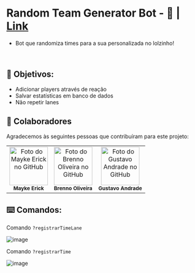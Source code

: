 # Random Team Generator Bot - 🤖 | [Link](https://discord.com/oauth2/authorize?client_id=975947072488484926&scope=bot&permissions=274877991936)
* Bot que randomiza times para a sua personalizada no lolzinho!

<br>

<h2> 🎯 Objetivos: </h2>

* Adicionar players através de reação
* Salvar estatísticas em banco de dados
* Não repetir lanes

## 🤝 Colaboradores

Agradecemos às seguintes pessoas que contribuíram para este projeto:

<table>
  <tr>
    <td align="center">
      <a href="#">
        <a href="https://github.com/MaykeESA">
          <img src="https://avatars.githubusercontent.com/u/81484737?v=4" width="100px;" alt="Foto do Mayke Erick no GitHub"/><br>
        </a>
        <sub>
          <b>Mayke Erick</b>
        </sub>
      </a>
    </td>
    <td align="center">
      <a href="#">
        <a href="https://github.com/brennoliveira">
          <img src="https://avatars.githubusercontent.com/u/61173866?v=4" width="100px;" alt="Foto do Brenno Oliveira no GitHub"/><br>
        </a>
        <sub>
          <b>Brenno Oliveira</b>
        </sub>
      </a>
    </td>
    <td align="center">
      <a href="#">
        <a href="https://github.com/GugaAAndrade">
          <img src="https://avatars.githubusercontent.com/u/105755546?v=4" width="100px;" alt="Foto do Gustavo Andrade no GitHub"/><br>
        </a>
        <sub>
          <b>Gustavo Andrade</b>
        </sub>
      </a>
    </td>
  </tr>
</table>

<h2> ⌨️ Comandos: </h2>

Comando `?registrarTimeLane`

![image](https://cdn.discordapp.com/attachments/817401092752932916/1065011436348248074/x.png)

Comando `?registrarTime`

![image](https://cdn.discordapp.com/attachments/817401092752932916/1065011457110061056/y.png)

